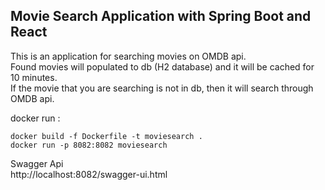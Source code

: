 ## Movie Search Application with Spring Boot and React

This is an application for searching movies on OMDB api.  
Found movies will populated to db (H2 database) and it will be cached for 10 minutes.  
If the movie that you are searching is not in db, then it will search through OMDB api.    


docker run :  

```
docker build -f Dockerfile -t moviesearch .  
docker run -p 8082:8082 moviesearch  
```

Swagger Api  
http://localhost:8082/swagger-ui.html
